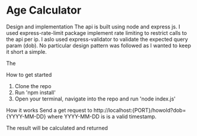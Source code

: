# Age Calculator

Design and implementation
The api is built using node and express js. I used express-rate-limit package implement rate limiting to restrict calls to the api per ip. I aslo used express-validator to validate the expected query param (dob).
No particular design pattern was followed as I wanted to keep it short a simple.

The 

How to get started
1. Clone the repo
2. Run 'npm install'
3. Open your terminal, navigate into the repo and run 'node index.js'


How it works
Send a get request to http://localhost:{PORT}/howold?dob={YYYY-MM-DD} where YYYY-MM-DD is is a valid timestamp.


The result will be calculated and returned

